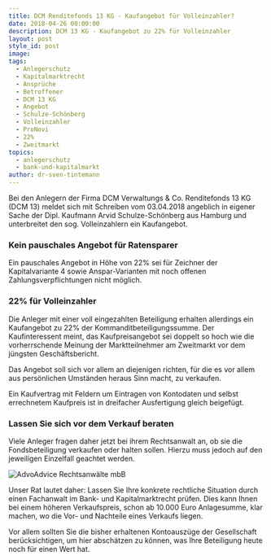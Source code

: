 ```yaml
---
title: DCM Renditefonds 13 KG - Kaufangebot für Volleinzahler?
date: 2018-04-26 00:00:00
description: DCM 13 KG - Kaufangebot zu 22% für Volleinzahler
layout: post
style_id: post
image:
tags:
  - Anlegerschutz
  - Kapitalmarktrecht
  - Ansprüche
  - Betroffener
  - DCM 13 KG
  - Angebot
  - Schulze-Schönberg
  - Volleinzahler
  - ProNovi
  - 22%
  - Zweitmarkt
topics:
  - anlegerschutz
  - bank-und-kapitalmarkt
author: dr-sven-tintemann
---
```


Bei den Anlegern der Firma DCM Verwaltungs & Co. Renditefonds 13 KG (DCM 13) meldet sich mit Schreiben vom 03.04.2018 angeblich in eigener Sache der Dipl. Kaufmann Arvid Schulze-Sch&ouml;nberg aus Hamburg und unterbreitet den sog. Volleinzahlern ein Kaufangebot.

### Kein pauschales Angebot f&uuml;r Ratensparer

Ein pauschales Angebot in H&ouml;he von 22% sei f&uuml;r Zeichner der Kapitalvariante 4 sowie Anspar-Varianten mit noch offenen Zahlungsverpflichtungen nicht m&ouml;glich.

### 22% f&uuml;r Volleinzahler

Die Anleger mit einer voll eingezahlten Beteiligung erhalten allerdings ein Kaufangebot zu 22% der Kommanditbeteiligungssumme. Der Kaufinteressent meint, das Kaufpreisangebot sei doppelt so hoch wie die vorherrschende Meinung der Marktteilnehmer am Zweitmarkt vor dem j&uuml;ngsten Gesch&auml;ftsbericht.

Das Angebot soll sich vor allem an diejenigen richten, f&uuml;r die es vor allem aus pers&ouml;nlichen Umst&auml;nden heraus Sinn macht, zu verkaufen.

Ein Kaufvertrag mit Feldern um Eintragen von Kontodaten und selbst errechnetem Kaufpreis ist in dreifacher Ausfertigung gleich beigef&uuml;gt.

### Lassen Sie sich vor dem Verkauf beraten

Viele Anleger fragen daher jetzt bei ihrem Rechtsanwalt an, ob sie die Fondsbeteiligung verkaufen oder halten sollen. Hierzu muss jedoch auf den jeweiligen Einzelfall geachtet werden.

![AdvoAdvice Rechtsanwälte mbB](https://app.cloudcannon.com/sites/24777/site_files/raw/?path=uploads/advoadvice-01-59-von-80-1.jpg&amp;timestamp=1525079449710)

Unser Rat lautet daher: Lassen Sie Ihre konkrete rechtliche Situation durch einen Fachanwalt im Bank- und Kapitalmarktrecht pr&uuml;fen. Dies kann Ihnen bei einem h&ouml;heren Verkaufspreis, schon ab 10.000 Euro Anlagesumme, klar machen, wo die Vor- und Nachteile eines Verkaufs liegen.

Vor allem sollten Sie die bisher erhaltenen Kontoausz&uuml;ge der Gesellschaft ber&uuml;cksichtigen, um hier absch&auml;tzen zu k&ouml;nnen, was Ihre Beteiligung heute noch f&uuml;r einen Wert hat.

&nbsp;